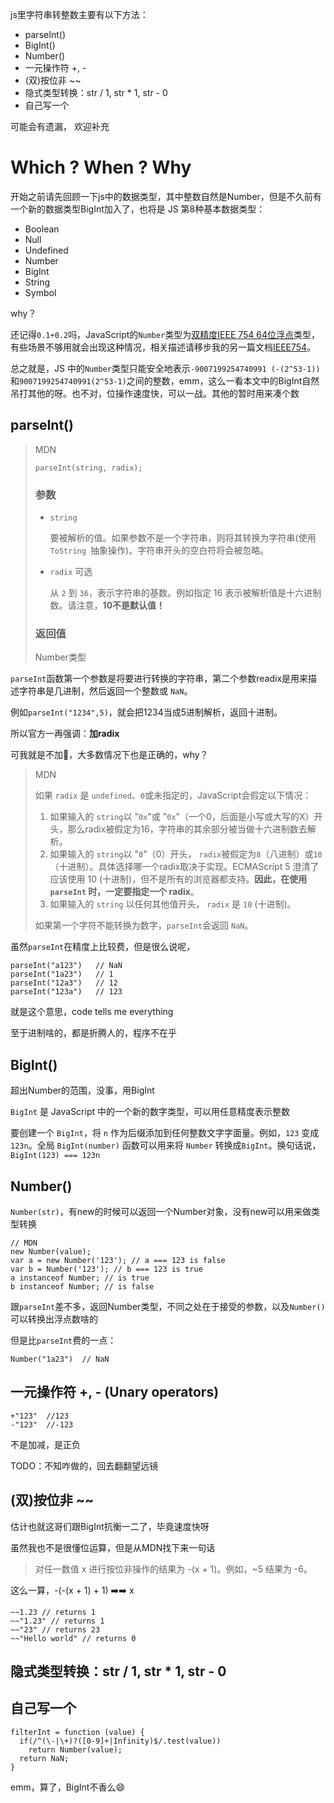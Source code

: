 js里字符串转整数主要有以下方法：

- parseInt()
- BigInt()
- Number()
- 一元操作符 +, -
- (双)按位非 ~~
- 隐式类型转换：str / 1, str * 1, str - 0
- 自己写一个

可能会有遗漏， 欢迎补充

# Which ? When ? Why

开始之前请先回顾一下js中的数据类型，其中整数自然是Number，但是不久前有一个新的数据类型BigInt加入了，也将是 JS 第8种基本数据类型：

- Boolean
- Null
- Undefined
- Number 
- BigInt
- String
- Symbol

why？

还记得`0.1+0.2`吗，JavaScript的`Number`类型为[双精度IEEE 754 64位浮点](https://en.wikipedia.org/wiki/Floating-point_arithmetic)类型，有些场景不够用就会出现这种情况，相关描述请移步我的另一篇文档[IEEE754](../js高级程序设计/IEEE754.md)。

总之就是，JS 中的`Number`类型只能安全地表示`-9007199254740991 (-(2^53-1))` 和`9007199254740991(2^53-1)`之间的整数，emm，这么一看本文中的BigInt自然吊打其他的呀。也不对，位操作速度快，可以一战。其他的暂时用来凑个数

## parseInt()

> MDN
>
> ```
> parseInt(string, radix);
> ```
>
> ### 参数
>
> - `string`
>
>   要被解析的值。如果参数不是一个字符串，则将其转换为字符串(使用  `ToString `抽象操作)。字符串开头的空白符将会被忽略。
>
> - `radix` 可选
>
>   从 `2` 到 `36`，表示字符串的基数。例如指定 16 表示被解析值是十六进制数。请注意，**10不是默认值！**
>
> ### 返回值
>
> Number类型

`parseInt`函数第一个参数是将要进行转换的字符串，第二个参数readix是用来描述字符串是几进制，然后返回一个整数或 `NaN`。

例如`parseInt("1234",5)`，就会把1234当成5进制解析，返回十进制。

所以官方一再强调：**加radix**

可我就是不加:dog:，大多数情况下也是正确的，why？

> MDN
>
> 如果 `radix` 是 `undefined`、`0`或未指定的，JavaScript会假定以下情况：
>
> 1. 如果输入的 `string`以 "`0x`"或 "`0x`"（一个0，后面是小写或大写的X）开头，那么radix被假定为16，字符串的其余部分被当做十六进制数去解析。
> 2. 如果输入的 `string`以 "`0`"（0）开头， `radix`被假定为`8`（八进制）或`10`（十进制）。具体选择哪一个radix取决于实现。ECMAScript 5 澄清了应该使用 10 (十进制)，但不是所有的浏览器都支持。**因此，在使用 `parseInt` 时，一定要指定一个 radix**。
> 3. 如果输入的 `string` 以任何其他值开头， `radix` 是 `10` (十进制)。
>
> 如果第一个字符不能转换为数字，`parseInt`会返回 `NaN`。

虽然`parseInt`在精度上比较费，但是很么说呢，

```
parseInt("a123")   // NaN
parseInt("1a23")   // 1
parseInt("12a3")   // 12
parseInt("123a")   // 123
```

就是这个意思，code tells me everything

至于进制啥的，都是折腾人的，程序不在乎

## BigInt()

超出Number的范围，没事，用BigInt

`BigInt` 是 JavaScript 中的一个新的数字类型，可以用任意精度表示整数

要创建一个 `BigInt`，将 `n` 作为后缀添加到任何整数文字字面量。例如，`123` 变成 `123n`。全局 `BigInt(number)` 函数可以用来将 `Number` 转换成`BigInt`。换句话说，`BigInt(123) === 123n`

## Number()

`Number(str)`，有new的时候可以返回一个Number对象，没有new可以用来做类型转换

```
// MDN
new Number(value); 
var a = new Number('123'); // a === 123 is false
var b = Number('123'); // b === 123 is true
a instanceof Number; // is true
b instanceof Number; // is false
```

跟`parseInt`差不多，返回Number类型，不同之处在于接受的参数，以及`Number()`可以转换出浮点数啥的

但是比`parseInt`费的一点：

```
Number("1a23")  // NaN
```

## 一元操作符 +, - (Unary operators)

```
+"123"  //123
-"123"  //-123
```

不是加减，是正负

TODO：不知咋做的，回去翻翻望远镜

## (双)按位非 ~~

估计也就这哥们跟BigInt抗衡一二了，毕竟速度快呀

虽然我也不是很懂位运算，但是从MDN找下来一句话

> 对任一数值 x 进行按位非操作的结果为 -(x + 1)。例如，~5 结果为 -6。

这么一算，-(-(x + 1) + 1) :arrow_right::arrow_right: x

```
~~1.23 // returns 1
~~"1.23" // returns 1
~~"23" // returns 23
~~"Hello world" // returns 0
```



## 隐式类型转换：str / 1, str * 1, str - 0

## 自己写一个

```
filterInt = function (value) {
  if(/^(\-|\+)?([0-9]+|Infinity)$/.test(value))
    return Number(value);
  return NaN;
}
```

emm，算了，BigInt不香么:smile: